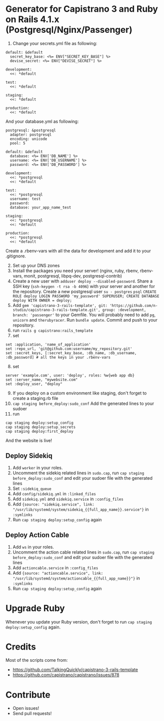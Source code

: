 # Generator for Capistrano 3 and Ruby on Rails 4.1.x (Postgresql/Nginx/Passenger)

1. Change your secrets.yml file as following:
```
default: &default
  secret_key_base: <%= ENV["SECRET_KEY_BASE"] %>
  devise_secret: <%= ENV["DEVISE_SECRET"] %>

development:
  <<: *default

test:
  <<: *default

staging:
  <<: *default

production:
  <<: *default
```

And your database.yml as following:
```
postgresql: &postgresql
  adapter: postgresql
  encoding: unicode
  pool: 5
  
default: &default
  database: <%= ENV['DB_NAME'] %>
  username: <%= ENV['DB_USERNAME'] %>
  password: <%= ENV['DB_PASSWORD'] %>

development:
  <<: *postgresql
  <<: *default
  
test:
  <<: *postgresql
  username: test
  password:
  database: your_app_name_test

staging:
  <<: *postgresql
  <<: *default
  
production:
  <<: *postgresql
  <<: *default
```

Create a .rbenv-vars with all the data for development and add it to your .gitignore.

2. Set up your DNS zones
3. Install the packages you need your server! (nginx, ruby, rbenv, rbenv-vars, monit, postgresql, libpq-dev, postgresql-contrib)
4. Create a new user with ``adduser deploy --disabled-password``. Share a SSH key (``ssh-keygen -t rsa -b 4096``) with your server and another for the repository. Create a new postgresql user ``su - postgres`` ``psql`` ``CREATE ROLE deploy LOGIN PASSWORD 'my_password' SUPERUSER; CREATE DATABASE deploy WITH OWNER = deploy;``
5. Add ``gem 'capistrano-3-rails-template', git: 'https://github.com/n-studio/capistrano-3-rails-template.git', group: :development, branch: 'passenger'`` to your Gemfile. You will probably need to add ``pg``, ``unicorn`` and ``therubyracer``. Run ``bundle update``. Commit and push to your repository.
6. run ``rails g capistrano:rails_template``
7. set 
```
set :application, 'name_of_application'
set :repo_url, 'git@github.com:username/my_repository.git'
set :secret_keys, [:secret_key_base, :db_name, :db_username, :db_password] # all the keys in your .rbenv-vars
```
8. set
```
server 'example.com', user: 'deploy', roles: %w{web app db}
set :server_name, "mywebsite.com"
set :deploy_user, "deploy"
```
9. If you deploy on a custom environment like staging, don't forget to create a staging.rb file
10. ``cap staging before_deploy:sudo_conf`` Add the generated lines to your sudoer
11. run
```
cap staging deploy:setup_config
cap staging deploy:setup_secrets
cap staging deploy:first_deploy
```
  
And the website is live!

## Deploy Sidekiq

1. Add ``worker`` in your roles.
2. Uncomment the sidekiq related lines in ``sudo.cap``, run ``cap staging before_deploy:sudo_conf`` and edit your sudoer file with the generated lines
3. Set ``:sidekiq_queue``
4. Add ``config/sidekiq.yml`` in ``:linked_files``
5. Add ``sidekiq.yml`` and ``sidekiq.service`` in ``:config_files``
6. Add ``{source: "sidekiq.service", link: "/usr/lib/systemd/system/sidekiq_{{full_app_name}}.service"}`` in ``:symlinks``
7. Run ``cap staging deploy:setup_config`` again

## Deploy Action Cable

1. Add ``ws`` in your roles.
2. Uncomment the action cable related lines in ``sudo.cap``, run ``cap staging before_deploy:sudo_conf`` and edit your sudoer file with the generated lines
3. Add ``actioncable.service`` in ``:config_files``
4. Add ``{source: "actioncable.service", link: "/usr/lib/systemd/system/actioncable_{{full_app_name}}"}`` in ``:symlinks``
5. Run ``cap staging deploy:setup_config`` again

# Upgrade Ruby

Whenever you update your Ruby version, don't forget to run ``cap staging deploy:setup_config`` again.

# Credits

Most of the scripts come from:

* https://github.com/TalkingQuickly/capistrano-3-rails-template
* https://github.com/capistrano/capistrano/issues/878

# Contribute

* Open issues!
* Send pull requests!
